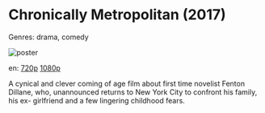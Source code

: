 # Chronically Metropolitan (2017)

Genres: drama, comedy

![poster](http://image.tmdb.org/t/p/w500/vogqzcUAIWyboktR34ojo1roF2q.jpg)

en:
  [720p](magnet:?xt=urn:btih:C3D050C8DEC5150F5EB2B7033AC17D81527FA261&tr=udp://glotorrents.pw:6969/announce&tr=udp://tracker.opentrackr.org:1337/announce&tr=udp://torrent.gresille.org:80/announce&tr=udp://tracker.openbittorrent.com:80&tr=udp://tracker.coppersurfer.tk:6969&tr=udp://tracker.leechers-paradise.org:6969&tr=udp://p4p.arenabg.ch:1337&tr=udp://tracker.internetwarriors.net:1337)
  [1080p](magnet:?xt=urn:btih:DC292E79FD037EE82B083C1E68255E528A0C6945&tr=udp://glotorrents.pw:6969/announce&tr=udp://tracker.opentrackr.org:1337/announce&tr=udp://torrent.gresille.org:80/announce&tr=udp://tracker.openbittorrent.com:80&tr=udp://tracker.coppersurfer.tk:6969&tr=udp://tracker.leechers-paradise.org:6969&tr=udp://p4p.arenabg.ch:1337&tr=udp://tracker.internetwarriors.net:1337)
  


A cynical and clever coming of age film about first time novelist Fenton Dillane, who, unannounced returns to New York City to confront his family, his ex- girlfriend and a few lingering childhood fears.